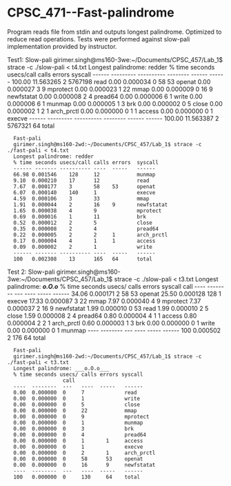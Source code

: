 # CPSC_471--Fast-palindrome
Program reads file from stdin and outputs longest palindrome. Optimized to reduce read operations. 
Tests were performed against slow-pali implementation provided by instructor. 

Test1:
      Slow-pali
      girimer.singh@ms160-3we:~/Documents/CPSC_457/Lab_1$ strace -c ./slow-pali < t4.txt
      Longest palindrome: redder
      % time  seconds     usecs/call  calls     errors  syscall
    ------  ---------   ----------    --------  ------  ------
      100.00  11.563265     2         5767198           read
      0.00    0.000034      0         58          53    openat
      0.00    0.000027      3         9                 mprotect
      0.00    0.000023      1         22                mmap
      0.00    0.000009      0         16          9     newfstatat
      0.00    0.000008      2         4                 pread64
      0.00    0.000006      6         1                 write
      0.00    0.000006      6         1                 munmap
      0.00    0.000005      1         3                 brk
      0.00    0.000002      0         5                 close
      0.00    0.000002      1         2           1     arch_prctl
      0.00    0.000000      0         1           1     access
      0.00    0.000000      0         1                 execve
    ------  ---------   ----------    --------  ------  ------
    100.00    11.563387     2         5767321     64    total
    
      Fast-pali
      girimer.singh@ms160-2wd:~/Documents/CPSC_457/Lab_1$ strace -c ./fast-pali < t4.txt
      Longest palindrome: redder
      % time seconds usecs/call calls errors  syscall
      ------ ------- ---------- ----  -----   ------ 
      66.98 0.001546    128     12            munmap
      9.10  0.000210    17      12            read
      7.67  0.000177    3       58    53      openat
      6.07  0.000140    140     1             execve
      4.59  0.000106    3       33            mmap
      1.91  0.000044    2       16    9       newfstatat
      1.65  0.000038    4       9             mprotect
      0.69  0.000016    1       11            brk
      0.52  0.000012    2       5             close
      0.35  0.000008    2       4             pread64
      0.22  0.000005    2       2     1       arch_prctl
      0.17  0.000004    4       1     1       access
      0.09  0.000002    2       1             write
      ------ ------- ---------- ----  -----   ------ 
      100   0.002308    13      165   64      total
      
Test 2:
      Slow-pali
      girimer.singh@ms160-3we:~/Documents/CPSC_457/Lab_1$ strace -c ./slow-pali < t3.txt
      Longest palindrome: ___o.O.o___
      % time seconds usecs/ calls errors syscall
                      call 
      ----  --------  ---   ----  -----   ------
      34.06   0.000171  2   58    53      openat
      25.50   0.000128  128 1             execve
      17.33   0.000087  3   22            mmap
      7.97    0.000040  4   9             mprotect
      7.37    0.000037  2   16    9       newfstatat
      1.99    0.000010  0   53            read
      1.99    0.000010  2   5             close
      1.59    0.000008  2   4             pread64
      0.80    0.000004  4   1     1       access
      0.80    0.000004  2   2     1       arch_prctl
      0.60    0.000003  1   3             brk
      0.00    0.000000  0   1             write
      0.00    0.000000  0   1             munmap
      ----  --------  ---   ----  -----   ------
      100     0.000502  2   176   64      total
      
      Fast-pali
      girimer.singh@ms160-2wd:~/Documents/CPSC_457/Lab_1$ strace -c ./fast-pali < t3.txt
      Longest palindrome: ___o.O.o___
      % time seconds usecs/ calls errors syscall
                      call 
      ----  --------  ---   ----  -----   ------
      0.00  0.000000  0     7             read
      0.00  0.000000  0     1             write
      0.00  0.000000  0     5             close
      0.00  0.000000  0     22            mmap
      0.00  0.000000  0     9             mprotect
      0.00  0.000000  0     1             munmap
      0.00  0.000000  0     3             brk
      0.00  0.000000  0     4             pread64
      0.00  0.000000  0     1       1     access
      0.00  0.000000  0     1             execve
      0.00  0.000000  0     2       1     arch_prctl
      0.00  0.000000  0     58      53    openat
      0.00  0.000000  0     16      9     newfstatat
      ----  --------  ---   ----  -----   ------
      100   0.000000  0     130     64    total
